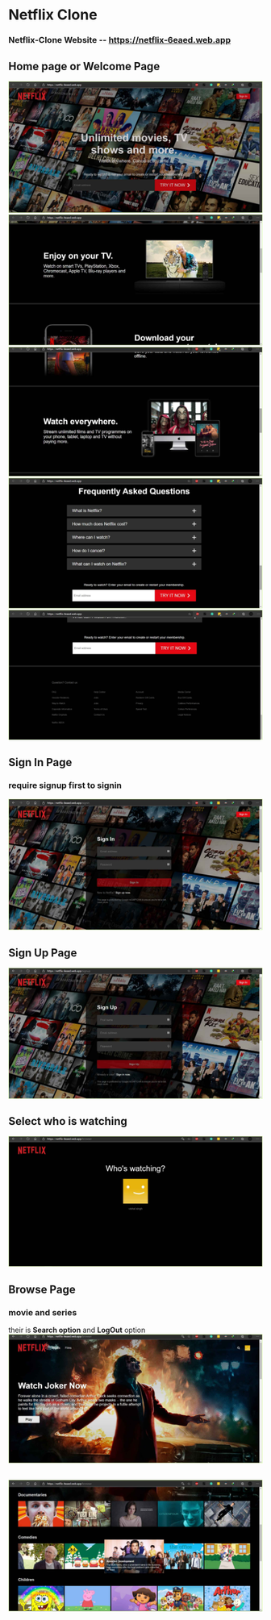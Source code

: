 # Netflix Clone

### Netflix-Clone Website -- https://netflix-6eaed.web.app

## Home page or Welcome Page

![Alt text](githubRedme/1.jpg?raw=true "Title")
![Alt text](githubRedme/2.jpg?raw=true "Title")
![Alt text](githubRedme/3.jpg?raw=true "Title")
![Alt text](githubRedme/4.jpg?raw=true "Title")
![Alt text](githubRedme/5.jpg?raw=true "Title")

## Sign In Page

### require signup first to signin

![Alt text](githubRedme/6.jpg?raw=true "Title")

## Sign Up Page

![Alt text](githubRedme/7.jpg?raw=true "Title")

## Select who is watching

![Alt text](githubRedme/8.jpg?raw=true "Title")

## Browse Page

### movie and series

their is **Search option** and **LogOut** option
![Alt text](githubRedme/9.jpg?raw=true "Title")

##

![Alt text](githubRedme/10.jpg?raw=true "Title")
